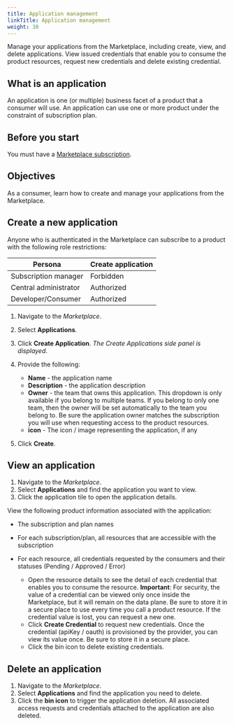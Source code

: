 ```yaml
---
title: Application management
linkTitle: Application management
weight: 30
---
```


Manage your applications from the Marketplace, including create, view, and delete applications. View issued credentials that enable you to consume the product resources, request new credentials and delete existing credential.

## What is an application

An application is one (or multiple) business facet of a product that a consumer will use. An application can use one or more product under the constraint of subscription plan.

## Before you start

You must have a [Marketplace subscription](/docs/manage_marketplace/consumer_experience/subscription_management).

## Objectives

As a consumer, learn how to create and manage your applications from the Marketplace.

## Create a new application

Anyone who is authenticated in the Marketplace can subscribe to a product with the following role restrictions:

| Persona               | Create application |
|-----------------------|--------------------|
| Subscription manager  | Forbidden          |
| Central administrator | Authorized         |
| Developer/Consumer    | Authorized         |

1. Navigate to the *Marketplace*.
2. Select **Applications**.
3. Click **Create Application**. *The Create Applications side panel is displayed*.
4. Provide the following:

    * **Name** - the application name
    * **Description** - the application description
    * **Owner** - the team that owns this application. This dropdown is only available if you belong to multiple teams. If you belong to only one team, then the owner will be set automatically to the team you belong to. Be sure the application owner matches the subscription you will use when requesting access to the product resources.
    * **icon** - The icon / image representing the application, if any

5. Click **Create**.

## View an application

1. Navigate to the *Marketplace*.
2. Select **Applications** and find the application you want to view.
3. Click the application tile to open the application details.

View the following product information associated with the application:

* The subscription and plan names
* For each subscription/plan, all resources that are accessible with the subscription
* For each resource, all credentials requested by the consumers and their statuses (Pending / Approved / Error)

    * Open the resource details to see the detail of each credential that enables you to consume the resource. **Important**: For security, the value of a credential can be viewed only once inside the Marketplace, but it will remain on the data plane. Be sure to store it in a secure place to use every time you call a product resource. If the credential value is lost, you can request a new one.  
    * Click **Create Credential** to request new credentials. Once the credential (apiKey / oauth) is provisioned by the provider, you can view its value once. Be sure to store it in a secure place.
    * Click the bin icon to delete existing credentials.

## Delete an application

1. Navigate to the *Marketplace*.
2. Select **Applications** and find the application you need to delete.
3. Click the **bin icon** to trigger the application deletion. All associated access requests and credentials attached to the application are also deleted.
